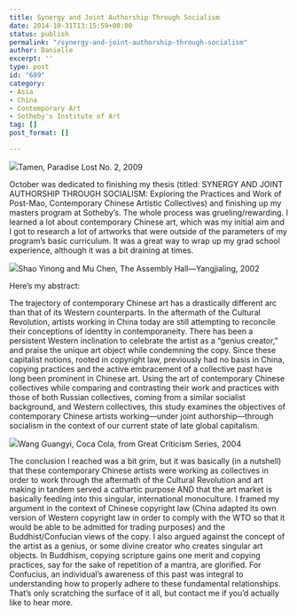 ```yaml
---
title: Synergy and Joint Authorship Through Socialism
date: 2014-10-31T13:15:59+00:00
status: publish
permalink: "/synergy-and-joint-authorship-through-socialism"
author: Danielle
excerpt: ''
type: post
id: "689"
category:
- Asia
- China
- Contemporary Art
- Sotheby's Institute of Art
tag: []
post_format: []

---
```

![](https://farm8.staticflickr.com/7571/15201536323_bf370a7510_z.jpg)Tamen, Paradise Lost No. 2, 2009

October was dedicated to finishing my thesis (titled: SYNERGY AND JOINT AUTHORSHIP THROUGH SOCIALISM: Exploring the Practices and Work of Post-Mao, Contemporary Chinese Artistic Collectives) and finishing up my masters program at Sotheby’s. The whole process was grueling/rewarding. I learned a lot about contemporary Chinese art, which was my initial aim and I got to research a lot of artworks that were outside of the parameters of my program’s basic curriculum. It was a great way to wrap up my grad school experience, although it was a bit draining at times.

![](https://farm6.staticflickr.com/5615/15636128670_df93d61030_z.jpg)Shao Yinong and Mu Chen, The Assembly Hall—Yangjialing, 2002

Here’s my abstract:

The trajectory of contemporary Chinese art has a drastically different arc than that of its Western counterparts. In the aftermath of the Cultural Revolution, artists working in China today are still attempting to reconcile their conceptions of identity in contemporaneity. There has been a persistent Western inclination to celebrate the artist as a “genius creator,” and praise the unique art object while condemning the copy. Since these capitalist notions, rooted in copyright law, previously had no basis in China, copying practices and the active embracement of a collective past have long been prominent in Chinese art. Using the art of contemporary Chinese collectives while comparing and contrasting their work and practices with those of both Russian collectives, coming from a similar socialist background, and Western collectives, this study examines the objectives of contemporary Chinese artists working—under joint authorship—through socialism in the context of our current state of late global capitalism.

  
![](https://farm8.staticflickr.com/7543/15797305396_f2137d0e16_z.jpg)Wang Guangyi, Coca Cola, from Great Criticism Series, 2004

The conclusion I reached was a bit grim, but it was basically (in a nutshell) that these contemporary Chinese artists were working as collectives in order to work through the aftermath of the Cultural Revolution and art making in tandem served a cathartic purpose AND that the art market is basically feeding into this singular, international monoculture. I framed my argument in the context of Chinese copyright law (China adapted its own version of Western copyright law in order to comply with the WTO so that it would be able to be admitted for trading purposes) and the Buddhist/Confucian views of the copy. I also argued against the concept of the artist as a genius, or some divine creator who creates singular art objects. In Buddhism, copying scripture gains one merit and copying practices, say for the sake of repetition of a mantra, are glorified. For Confucius, an individual’s awareness of this past was integral to understanding how to properly adhere to these fundamental relationships. That’s only scratching the surface of it all, but contact me if you’d actually like to hear more.